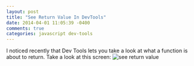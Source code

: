 ```yaml
---
layout: post
title: "See Return Value In DevTools"
date: 2014-04-01 11:05:39 -0400
comments: true
categories: javascript dev-tools
---
```


I noticed recently that Dev Tools lets you take a look at what a function is about to return. Take a look at this screen: 
![see return value](http://i.imgur.com/aL9QiSb.png)